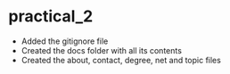 # practical_2

- Added the gitignore file
- Created the docs folder with all its contents
- Created the about, contact, degree, net and topic files